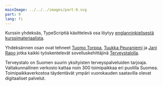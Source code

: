 ```yaml
---
mainImage: ../../../images/part-9.svg
part: 9
lang: fi
---
```


<div class="intro">

Kurssin yhdeksäs, TypeScriptiä käsittelevä osa löytyy [englanninkielisestä kurssimateriaalista](/en/part9).

Yhdeksännen osan ovat tehneet [Tuomo Torppa](https://www.linkedin.com/in/tuomotorppa), [Tuukka Peuraniemi](https://www.linkedin.com/in/tuukkapeuraniemi/) ja [Jani Rapo](https://www.linkedin.com/in/jani-rapo-5520817b/) jotka kaikki työskentelevät sovelluskehittäjinä [Terveystalolla](https://www.terveystalo.com/fi/Yritystietoa/Terveystalo-tyontantajana/Digital-Health/). 

Terveystalo on Suomen suurin yksityisten terveyspalveluiden tarjoaja. Valtakunnallinen verkosto kattaa noin 300 toimipaikkaa eri puolilla Suomea. Toimipaikkaverkostoa täydentävät ympäri vuorokauden saatavilla olevat digitaaliset palvelut.
</div>
